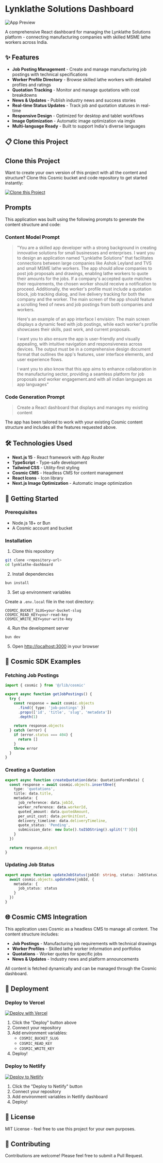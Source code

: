 # Lynklathe Solutions Dashboard

![App Preview](https://imgix.cosmicjs.com/3f19e8e0-a681-11f0-9d14-5ddd3530621f-photo-1504868584819-f8e8b4b6d7e3-1760173420411.jpg?w=1200&h=300&fit=crop&auto=format,compress)

A comprehensive React dashboard for managing the Lynklathe Solutions platform - connecting manufacturing companies with skilled MSME lathe workers across India.

## ✨ Features

- **Job Posting Management** - Create and manage manufacturing job postings with technical specifications
- **Worker Profile Directory** - Browse skilled lathe workers with detailed profiles and ratings
- **Quotation Tracking** - Monitor and manage quotations with cost breakdowns
- **News & Updates** - Publish industry news and success stories
- **Real-time Status Updates** - Track job and quotation statuses in real-time
- **Responsive Design** - Optimized for desktop and tablet workflows
- **Image Optimization** - Automatic image optimization via imgix
- **Multi-language Ready** - Built to support India's diverse languages

## 📋 Clone this Project

## Clone this Project

Want to create your own version of this project with all the content and structure? Clone this Cosmic bucket and code repository to get started instantly:

[![Clone this Project](https://img.shields.io/badge/Clone%20this%20Project-29abe2?style=for-the-badge&logo=cosmic&logoColor=white)](https://app.cosmicjs.com/projects/new?clone_bucket=68ea1be73393cb29a9184bb0&clone_repository=68ea1efb3393cb29a9184bd4)

## Prompts

This application was built using the following prompts to generate the content structure and code:

### Content Model Prompt

> "You are a skilled app developer with a strong background in creating innovative solutions for small businesses and enterprises. I want you to design an application named "Lynklathe Solutions" that facilitates connections between large companies like Ashok Leyland and TVS and small MSME lathe workers. The app should allow companies to post job proposals and drawings, enabling lathe workers to quote their amounts for the jobs. If a company's accepted quote matches their requirements, the chosen worker should receive a notification to proceed. Additionally, the worker's profile must include a quotation block, job tracking dialog, and live delivery tracking for both the company and the worker. The main screen of the app should feature a scrolling feed of news and job postings from both companies and workers. 
>
> Here's an example of an app interface I envision: The main screen displays a dynamic feed with job postings, while each worker's profile showcases their skills, past work, and current proposals. 
>
> I want you to also ensure the app is user-friendly and visually appealing, with intuitive navigation and responsiveness across devices. The output must be in a comprehensive design document format that outlines the app's features, user interface elements, and user experience flows. 
>
> I want you to also know that this app aims to enhance collaboration in the manufacturing sector, providing a seamless platform for job proposals and worker engagement.and with all indian languages as app languages"

### Code Generation Prompt

> Create a React dashboard that displays and manages my existing content

The app has been tailored to work with your existing Cosmic content structure and includes all the features requested above.

## 🛠️ Technologies Used

- **Next.js 15** - React framework with App Router
- **TypeScript** - Type-safe development
- **Tailwind CSS** - Utility-first styling
- **Cosmic CMS** - Headless CMS for content management
- **React Icons** - Icon library
- **Next.js Image Optimization** - Automatic image optimization

## 🚀 Getting Started

### Prerequisites

- Node.js 18+ or Bun
- A Cosmic account and bucket

### Installation

1. Clone this repository
```bash
git clone <repository-url>
cd lynklathe-dashboard
```

2. Install dependencies
```bash
bun install
```

3. Set up environment variables

Create a `.env.local` file in the root directory:

```env
COSMIC_BUCKET_SLUG=your-bucket-slug
COSMIC_READ_KEY=your-read-key
COSMIC_WRITE_KEY=your-write-key
```

4. Run the development server
```bash
bun dev
```

5. Open [http://localhost:3000](http://localhost:3000) in your browser

## 📖 Cosmic SDK Examples

### Fetching Job Postings

```typescript
import { cosmic } from '@/lib/cosmic'

export async function getJobPostings() {
  try {
    const response = await cosmic.objects
      .find({ type: 'job-postings' })
      .props(['id', 'title', 'slug', 'metadata'])
      .depth(1)
    
    return response.objects
  } catch (error) {
    if (error.status === 404) {
      return []
    }
    throw error
  }
}
```

### Creating a Quotation

```typescript
export async function createQuotation(data: QuotationFormData) {
  const response = await cosmic.objects.insertOne({
    type: 'quotations',
    title: data.title,
    metadata: {
      job_reference: data.jobId,
      worker_reference: data.workerId,
      quoted_amount: data.quotedAmount,
      per_unit_cost: data.perUnitCost,
      delivery_timeline: data.deliveryTimeline,
      quote_status: 'Pending',
      submission_date: new Date().toISOString().split('T')[0]
    }
  })
  
  return response.object
}
```

### Updating Job Status

```typescript
export async function updateJobStatus(jobId: string, status: JobStatus) {
  await cosmic.objects.updateOne(jobId, {
    metadata: {
      job_status: status
    }
  })
}
```

## 🌐 Cosmic CMS Integration

This application uses Cosmic as a headless CMS to manage all content. The content structure includes:

- **Job Postings** - Manufacturing job requirements with technical drawings
- **Worker Profiles** - Skilled lathe worker information and portfolios
- **Quotations** - Worker quotes for specific jobs
- **News & Updates** - Industry news and platform announcements

All content is fetched dynamically and can be managed through the Cosmic dashboard.

## 🚢 Deployment

### Deploy to Vercel

[![Deploy with Vercel](https://vercel.com/button)](https://vercel.com/new/clone)

1. Click the "Deploy" button above
2. Connect your repository
3. Add environment variables:
   - `COSMIC_BUCKET_SLUG`
   - `COSMIC_READ_KEY`
   - `COSMIC_WRITE_KEY`
4. Deploy!

### Deploy to Netlify

[![Deploy to Netlify](https://www.netlify.com/img/deploy/button.svg)](https://app.netlify.com/start)

1. Click the "Deploy to Netlify" button
2. Connect your repository
3. Add environment variables in Netlify dashboard
4. Deploy!

## 📝 License

MIT License - feel free to use this project for your own purposes.

## 🤝 Contributing

Contributions are welcome! Please feel free to submit a Pull Request.

<!-- README_END -->